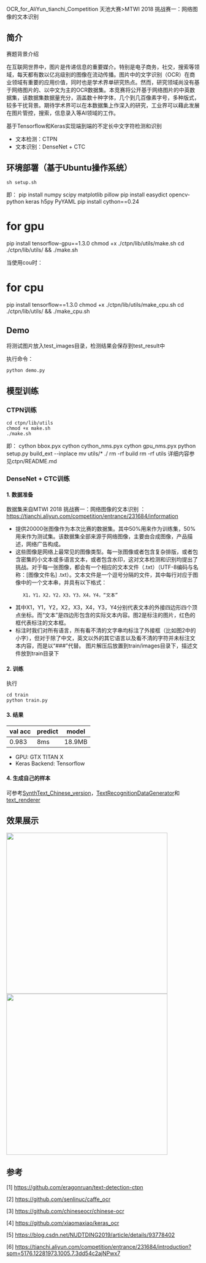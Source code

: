 OCR_for_AliYun_tianchi_Competition
天池大赛>MTWI 2018 挑战赛一：网络图像的文本识别

## 简介

 赛题背景介绍

在互联网世界中，图片是传递信息的重要媒介。特别是电子商务，社交，搜索等领域，每天都有数以亿兆级别的图像在流动传播。图片中的文字识别（OCR）在商业领域有重要的应用价值，同时也是学术界单研究热点。然而，研究领域尚没有基于网络图片的、以中文为主的OCR数据集。本竞赛将公开基于网络图片的中英数据集，该数据集数据量充分，涵盖数十种字体，几个到几百像素字号，多种版式，较多干扰背景。期待学术界可以在本数据集上作深入的研究，工业界可以藉此发展在图片管控，搜索，信息录入等AI领域的工作。 


基于Tensorflow和Keras实现端到端的不定长中文字符检测和识别

* 文本检测：CTPN
* 文本识别：DenseNet + CTC

## 环境部署（基于Ubuntu操作系统）
``` 
sh setup.sh
```
即：
pip install numpy scipy matplotlib pillow
pip install easydict opencv-python keras h5py PyYAML
pip install cython==0.24

# for gpu
pip install tensorflow-gpu==1.3.0
chmod +x ./ctpn/lib/utils/make.sh
cd ./ctpn/lib/utils/ && ./make.sh

当使用cou时：
# for cpu
pip install tensorflow==1.3.0
chmod +x ./ctpn/lib/utils/make_cpu.sh
cd ./ctpn/lib/utils/ && ./make_cpu.sh


## Demo
将测试图片放入test_images目录，检测结果会保存到test_result中

执行命令：
``` 
python demo.py
```

## 模型训练

### CTPN训练
```
cd ctpn/lib/utils
chmod +x make.sh
./make.sh
```
即：
cython bbox.pyx
cython cython_nms.pyx
cython gpu_nms.pyx
python setup.py build_ext --inplace
mv utils/* ./
rm -rf build
rm -rf utils
详细内容参见ctpn/README.md

### DenseNet + CTC训练

#### 1. 数据准备

数据集来自MTWI 2018 挑战赛一：网络图像的文本识别	：https://tianchi.aliyun.com/competition/entrance/231684/information
* 提供20000张图像作为本次比赛的数据集。其中50%用来作为训练集，50%用来作为测试集。该数据集全部来源于网络图像，主要由合成图像，产品描述，网络广告构成。
* 这些图像是网络上最常见的图像类型。每一张图像或者包含复杂排版，或者包含密集的小文本或多语言文本，或者包含水印，这对文本检测和识别均提出了挑战。对于每一张图像，都会有一个相应的文本文件（.txt）（UTF-8编码与名称：[图像文件名] .txt）。文本文件是一个逗号分隔的文件，其中每行对应于图像中的一个文本串，并具有以下格式：
```
      X1，Y1，X2，Y2，X3，Y3，X4，Y4，“文本”
```
* 其中X1，Y1，Y2，X2，X3，X4，Y3，Y4分别代表文本的外接四边形四个顶点坐标。而“文本”是四边形包含的实际文本内容。图2是标注的图片，红色的框代表标注的文本框。
* 标注时我们对所有语言，所有看不清的文字串均标注了外接框（比如图2中的小字），但对于除了中文，英文以外的其它语言以及看不清的字符并未标注文本内容，而是以“###”代替。
图片解压后放置到train/images目录下，描述文件放到train目录下

#### 2. 训练
执行
``` 
cd train
python train.py
```

#### 3. 结果

| val acc | predict | model |
| -----------| ---------- | -----------|
| 0.983 | 8ms | 18.9MB |

* GPU: GTX TITAN X
* Keras Backend: Tensorflow

#### 4. 生成自己的样本

可参考[SynthText_Chinese_version](https://github.com/JarveeLee/SynthText_Chinese_version)，[TextRecognitionDataGenerator](https://github.com/Belval/TextRecognitionDataGenerator)和[text_renderer](https://github.com/Sanster/text_renderer)

## 效果展示

<div>
<img width="420" height="420" src="https://github.com/YCG09/chinese_ocr/blob/master/demo/demo_detect.jpg"/>
<img width="420" height="420" src="https://github.com/YCG09/chinese_ocr/blob/master/demo/demo_rec.jpg"/>
</div>

## 参考

[1] https://github.com/eragonruan/text-detection-ctpn

[2] https://github.com/senlinuc/caffe_ocr

[3] https://github.com/chineseocr/chinese-ocr

[4] https://github.com/xiaomaxiao/keras_ocr

[5] https://blog.csdn.net/NUDTDING2019/article/details/93778402

[6] https://tianchi.aliyun.com/competition/entrance/231684/introduction?spm=5176.12281973.1005.7.3dd54c2ajNPwx7